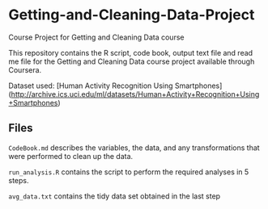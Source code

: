 # Getting-and-Cleaning-Data-Project
Course Project for Getting and Cleaning Data course

This repository contains the R script, code book, output text file and read me file for the Getting and Cleaning Data course project available through Coursera.

Dataset used: [Human Activity Recognition Using Smartphones] (http://archive.ics.uci.edu/ml/datasets/Human+Activity+Recognition+Using+Smartphones)


## Files

`CodeBook.md` describes the variables, the data, and any transformations that were performed to clean up the data.

`run_analysis.R` contains the script to perform the required analyses in 5 steps. 

 `avg_data.txt` contains the tidy data set obtained in the last step
